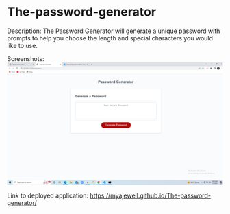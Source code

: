 # The-password-generator

Description:
The Password Generator will generate a unique password with prompts to help you choose the length and special characters you would like to use.

Screenshots:
    ![alt text](assets/images/screenshot.png)

Link to deployed application:
https://myajewell.github.io/The-password-generator/